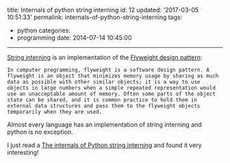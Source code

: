 title: Internals of python string interning
id: 12
updated: '2017-03-05 10:51:33'
permalink: internals-of-python-string-interning
tags:
  - python
categories:
  - programming
date: 2014-07-14 10:45:00
---


[String interning](https://en.wikipedia.org/wiki/String_interning) is an implementation of the [Flyweight design pattern](https://en.wikipedia.org/wiki/Flyweight_pattern):
```
In computer programming, flyweight is a software design pattern. A flyweight is an object that minimizes memory usage by sharing as much data as possible with other similar objects; it is a way to use objects in large numbers when a simple repeated representation would use an unacceptable amount of memory. Often some parts of the object state can be shared, and it is common practice to hold them in external data structures and pass them to the flyweight objects temporarily when they are used.
```

Almost every language has an implementation of string interning and python is no exception.

I just read a [The internals of Python string interning](http://guilload.com/python-string-interning/) and found it very interesting!